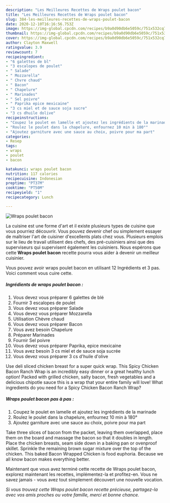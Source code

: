 ```yaml
---
description: "Les Meilleures Recettes de Wraps poulet bacon"
title: "Les Meilleures Recettes de Wraps poulet bacon"
slug: 384-les-meilleures-recettes-de-wraps-poulet-bacon
date: 2020-12-10T16:16:56.753Z
image: https://img-global.cpcdn.com/recipes/b9a0d90db6e5059c/751x532cq70/wraps-poulet-bacon-photo-principale-de-la-recette.jpg
thumbnail: https://img-global.cpcdn.com/recipes/b9a0d90db6e5059c/751x532cq70/wraps-poulet-bacon-photo-principale-de-la-recette.jpg
cover: https://img-global.cpcdn.com/recipes/b9a0d90db6e5059c/751x532cq70/wraps-poulet-bacon-photo-principale-de-la-recette.jpg
author: Clayton Maxwell
ratingvalue: 3.9
reviewcount: 7
recipeingredient:
- "6 galettes de bl"
- "3 escalopes de poulet"
- " Salade"
- " Mozzarella"
- " Chvre chaud"
- " Bacon"
- " Chapelure"
- " Marinades"
- " Sel poivre"
- " Paprika epice mexicaine"
- "3 cs miel et de sauce soja sucre"
- "3 cs dhuile dolive"
recipeinstructions:
- "Coupez le poulet en lamelle et ajoutez les ingrédients de la marinade"
- "Roulez le poulet dans la chapelure, enfournez 10 min à 180°"
- "Ajoutez garniture avec une sauce au choix, poivre pour ma part"
categories:
- Resep
tags:
- wraps
- poulet
- bacon

katakunci: wraps poulet bacon 
nutrition: 117 calories
recipecuisine: Indonesian
preptime: "PT37M"
cooktime: "PT50M"
recipeyield: "1"
recipecategory: Lunch

---
```



![Wraps poulet bacon](https://img-global.cpcdn.com/recipes/b9a0d90db6e5059c/751x532cq70/wraps-poulet-bacon-photo-principale-de-la-recette.jpg)

La cuisine est une forme d'art et il existe plusieurs types de cuisine que vous pourriez découvrir. Vous pouvez devenir chef ou simplement essayer de maîtriser l'art de cuisiner d'excellents plats chez vous. Plusieurs emplois sur le lieu de travail utilisent des chefs, des pré-cuisiniers ainsi que des superviseurs qui supervisent également les cuisiniers. Nous espérons que cette <strong> Wraps poulet bacon </strong> recette pourra vous aider à devenir un meilleur cuisinier.

<!--inarticleads1-->

Vous pouvez avoir wraps poulet bacon en utilisant 12 Ingrédients et 3 pas. Voici comment vous cuire cette.

##### Ingrédients de wraps poulet bacon :

1. Vous devez vous préparer 6 galettes de blé
1. Fournir 3 escalopes de poulet
1. Vous devez vous préparer  Salade
1. Vous devez vous préparer  Mozzarella
1. Utilisation  Chèvre chaud
1. Vous devez vous préparer  Bacon
1. Vous avez besoin  Chapelure
1. Préparer  Marinades
1. Fournir  Sel poivre
1. Vous devez vous préparer  Paprika, epice mexicaine
1. Vous avez besoin 3 cs miel et de sauce soja sucrée
1. Vous devez vous préparer 3 cs d&#39;huile d&#39;olive


Use deli sliced chicken breast for a super quick wrap. This Spicy Chicken Bacon Ranch Wrap is an incredibly easy dinner or a great healthy lunch option! Packed with grilled chicken, salty bacon, fresh vegetables and a delicious chipotle sauce this is a wrap that your entire family will love! What ingredients do you need for a Spicy Chicken Bacon Ranch Wrap? 

<!--inarticleads2-->

##### Wraps poulet bacon pas à pas :

1. Coupez le poulet en lamelle et ajoutez les ingrédients de la marinade
1. Roulez le poulet dans la chapelure, enfournez 10 min à 180°
1. Ajoutez garniture avec une sauce au choix, poivre pour ma part


Take three slices of bacon from the packet, leaving them overlapped, place them on the board and massage the bacon so that it doubles in length. Place the chicken breasts, seam side down in a baking pan or ovenproof skillet. Sprinkle the remaining brown sugar mixture over the top of the chicken. This baked Bacon Wrapped Chicken is food euphoria. Because we all know bacon makes everything better. 

<!--inarticleads1-->

<p>
Maintenant que vous avez terminé cette recette de Wraps poulet bacon, explorez maintenant les recettes, implémentez-la et profitez-en. Vous ne savez jamais - vous avez tout simplement découvert une nouvelle vocation.
</p>

<p>
<i>Si vous trouvez cette Wraps poulet bacon recette précieuse, partagez-la avec vos amis proches ou votre famille, merci et bonne chance.</i>
</p>
